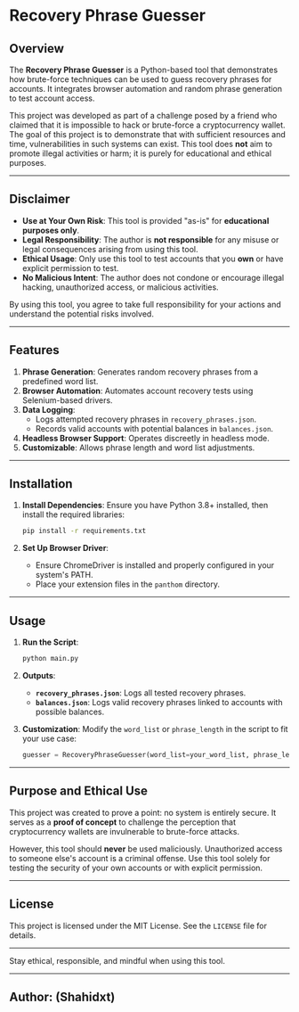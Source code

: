 # Recovery Phrase Guesser

## Overview

The **Recovery Phrase Guesser** is a Python-based tool that demonstrates how brute-force techniques can be used to guess recovery phrases for accounts. It integrates browser automation and random phrase generation to test account access.

This project was developed as part of a challenge posed by a friend who claimed that it is impossible to hack or brute-force a cryptocurrency wallet. The goal of this project is to demonstrate that with sufficient resources and time, vulnerabilities in such systems can exist. This tool does **not** aim to promote illegal activities or harm; it is purely for educational and ethical purposes.

---

## Disclaimer

- **Use at Your Own Risk**: This tool is provided "as-is" for **educational purposes only**.
- **Legal Responsibility**: The author is **not responsible** for any misuse or legal consequences arising from using this tool.
- **Ethical Usage**: Only use this tool to test accounts that you **own** or have explicit permission to test.
- **No Malicious Intent**: The author does not condone or encourage illegal hacking, unauthorized access, or malicious activities.

By using this tool, you agree to take full responsibility for your actions and understand the potential risks involved.

---

## Features

1. **Phrase Generation**: Generates random recovery phrases from a predefined word list.
2. **Browser Automation**: Automates account recovery tests using Selenium-based drivers.
3. **Data Logging**:
   - Logs attempted recovery phrases in `recovery_phrases.json`.
   - Records valid accounts with potential balances in `balances.json`.
4. **Headless Browser Support**: Operates discreetly in headless mode.
5. **Customizable**: Allows phrase length and word list adjustments.

---

## Installation

1. **Install Dependencies**:
   Ensure you have Python 3.8+ installed, then install the required libraries:

   ```bash
   pip install -r requirements.txt
   ```

2. **Set Up Browser Driver**:
   - Ensure ChromeDriver is installed and properly configured in your system's PATH.
   - Place your extension files in the `panthom` directory.

---

## Usage

1. **Run the Script**:

   ```bash
   python main.py
   ```

2. **Outputs**:

   - **`recovery_phrases.json`**: Logs all tested recovery phrases.
   - **`balances.json`**: Logs valid recovery phrases linked to accounts with possible balances.

3. **Customization**:
   Modify the `word_list` or `phrase_length` in the script to fit your use case:
   ```python
   guesser = RecoveryPhraseGuesser(word_list=your_word_list, phrase_length=12)
   ```

---

## Purpose and Ethical Use

This project was created to prove a point: no system is entirely secure. It serves as a **proof of concept** to challenge the perception that cryptocurrency wallets are invulnerable to brute-force attacks.

However, this tool should **never** be used maliciously. Unauthorized access to someone else's account is a criminal offense. Use this tool solely for testing the security of your own accounts or with explicit permission.

---

## License

This project is licensed under the MIT License. See the `LICENSE` file for details.

---

Stay ethical, responsible, and mindful when using this tool.

---

##  Author: (Shahidxt)
